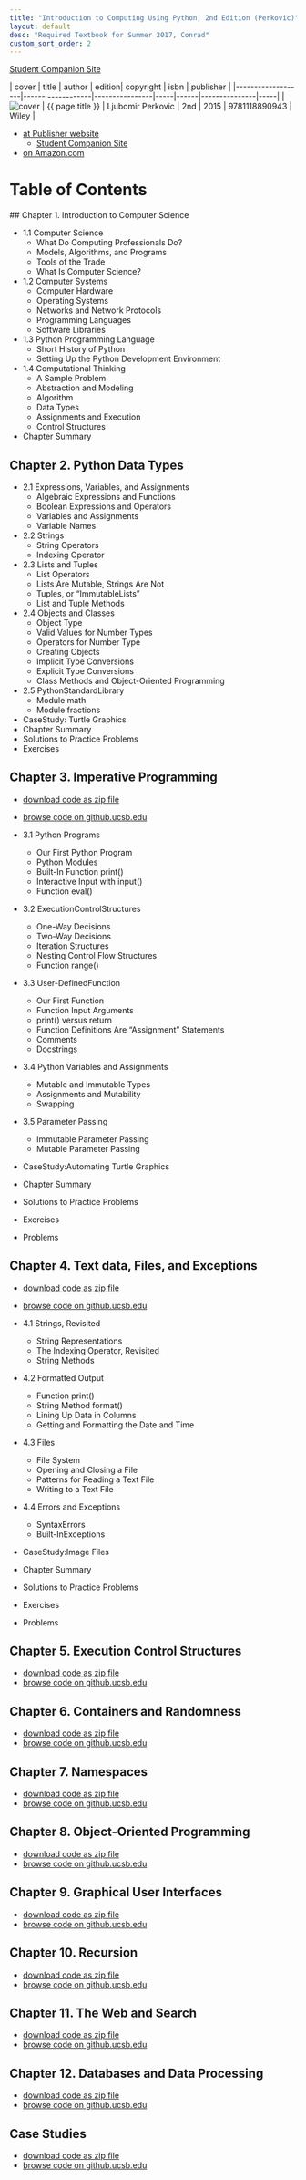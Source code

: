 ```yaml
---
title: "Introduction to Computing Using Python, 2nd Edition (Perkovic)"
layout: default
desc: "Required Textbook for Summer 2017, Conrad"
custom_sort_order: 2
---
```


[Student Companion Site](http://bcs.wiley.com/he-bcs/Books?action=index&itemId=1118890949&bcsId=9532)

| cover             | title                    | author      | edition| copyright |     isbn | publisher |
|-------------------|------        ------------|----------------|-----|------|---------------|-----|
| ![cover](Perk2e.png) | {{ page.title }} | 	Ljubomir Perkovic | 2nd | 2015 | 9781118890943 | Wiley |

* [at Publisher website](http://www.wiley.com/WileyCDA/WileyTitle/productCd-EHEP003201.html)
    * [Student Companion Site](http://bcs.wiley.com/he-bcs/Books?action=index&itemId=1118890949&bcsId=9532)
* [on Amazon.com](https://www.amazon.com/Introduction-Computing-Using-Python-Application-ebook/dp/B01AKSZC9U/ref=sr_1_1?ie=UTF8&qid=1495227327&sr=8-1&keywords=perkovic+2nd+edition)


# Table of Contents


<div data-role="collapsible" data-collapsed="true" markdown="1">
## Chapter 1. Introduction to Computer Science

* 1.1 Computer Science
    * What Do Computing Professionals Do?
    * Models, Algorithms, and Programs
    * Tools of the Trade 
    * What Is Computer Science?
* 1.2 Computer Systems
    * Computer Hardware
    * Operating Systems
    * Networks and Network Protocols
    * Programming Languages
    * Software Libraries
* 1.3 Python Programming Language
    * Short History of Python
    * Setting Up the Python Development Environment
* 1.4 Computational Thinking
    * A Sample Problem
    * Abstraction and Modeling
    * Algorithm
    * Data Types
    * Assignments and Execution 
    * Control Structures
* Chapter Summary

</div>
<div data-role="collapsible" data-collapsed="true" markdown="1">


## Chapter 2. Python Data Types

* 2.1 Expressions, Variables, and Assignments
   * Algebraic Expressions and Functions
   * Boolean Expressions and Operators
   * Variables and Assignments
   * Variable Names
* 2.2 Strings
    * String Operators
    * Indexing Operator
* 2.3 Lists and Tuples
    * List Operators
    * Lists Are Mutable, Strings Are Not
    * Tuples, or “ImmutableLists”
    * List and Tuple Methods
* 2.4 Objects and Classes
    * Object Type
    * Valid Values for Number Types
    * Operators for Number Type
    * Creating Objects
    * Implicit Type Conversions
    * Explicit Type Conversions
    * Class Methods and Object-Oriented Programming
* 2.5 PythonStandardLibrary
    * Module math
    * Module fractions
* CaseStudy: Turtle Graphics
* Chapter Summary
* Solutions to Practice Problems
* Exercises

</div>
<div data-role="collapsible" data-collapsed="true" markdown="1">

## Chapter 3. Imperative Programming 


* [download code as zip file](http://higheredbcs.wiley.com/legacy/college/perkovic/1118890949/code/ch03.zip) 
* [browse code on github.ucsb.edu](https://github.ucsb.edu/ucsb-cs8/perk2e/tree/master/ch03)

* 3.1 Python Programs
    * Our First Python Program
    * Python Modules
    * Built-In Function print()
    * Interactive Input with input()
    * Function eval()
  
* 3.2 ExecutionControlStructures
    * One-Way Decisions
    * Two-Way Decisions
    * Iteration Structures
    * Nesting Control Flow Structures
    * Function range()

* 3.3 User-DefinedFunction
    * Our First Function
    * Function Input Arguments
    * print() versus return
    * Function Definitions Are “Assignment” Statements
    * Comments
    * Docstrings

* 3.4 Python Variables and Assignments
    * Mutable and Immutable Types
    * Assignments and Mutability
    * Swapping
    
* 3.5 Parameter Passing
     * Immutable Parameter Passing
     * Mutable Parameter Passing

* CaseStudy:Automating Turtle Graphics

* Chapter Summary
* Solutions to Practice Problems
* Exercises
* Problems

</div>
<div data-role="collapsible" data-collapsed="true" markdown="1">

## Chapter 4. Text data, Files, and Exceptions 

* [download code as zip file](http://higheredbcs.wiley.com/legacy/college/perkovic/1118890949/code/ch04.zip) 
* [browse code on github.ucsb.edu](https://github.ucsb.edu/ucsb-cs8/perk2e/tree/master/ch04)


* 4.1 Strings, Revisited
   * String Representations
   * The Indexing Operator, Revisited
   * String Methods
* 4.2 Formatted Output
   * Function print()
   * String Method format()
   * Lining Up Data in Columns
   * Getting and Formatting the Date and Time
* 4.3 Files
   * File System
   * Opening and Closing a File
   * Patterns for Reading a Text File
   * Writing to a Text File
* 4.4 Errors and Exceptions
    * SyntaxErrors
    * Built-InExceptions
* CaseStudy:Image Files

* Chapter Summary
* Solutions to Practice Problems
* Exercises
* Problems


</div>
<div data-role="collapsible" data-collapsed="true" markdown="1">

## Chapter 5. Execution Control Structures 


* [download code as zip file](http://higheredbcs.wiley.com/legacy/college/perkovic/1118890949/code/ch05.zip) 
* [browse code on github.ucsb.edu](https://github.ucsb.edu/ucsb-cs8/perk2e/tree/master/ch05)

</div>
<div data-role="collapsible" data-collapsed="true" markdown="1">

## Chapter 6. Containers and Randomness 


* [download code as zip file](http://higheredbcs.wiley.com/legacy/college/perkovic/1118890949/code/ch06.zip) 
* [browse code on github.ucsb.edu](https://github.ucsb.edu/ucsb-cs8/perk2e/tree/master/ch06)

</div>
<div data-role="collapsible" data-collapsed="true" markdown="1">

## Chapter 7. Namespaces 


* [download code as zip file](http://higheredbcs.wiley.com/legacy/college/perkovic/1118890949/code/ch07.zip) 
* [browse code on github.ucsb.edu](https://github.ucsb.edu/ucsb-cs8/perk2e/tree/master/ch07)

</div>
<div data-role="collapsible" data-collapsed="true" markdown="1">

## Chapter 8. Object-Oriented Programming 


* [download code as zip file](http://higheredbcs.wiley.com/legacy/college/perkovic/1118890949/code/ch08.zip) 
* [browse code on github.ucsb.edu](https://github.ucsb.edu/ucsb-cs8/perk2e/tree/master/ch08)

</div>
<div data-role="collapsible" data-collapsed="true" markdown="1">

## Chapter 9. Graphical User Interfaces 


* [download code as zip file](http://higheredbcs.wiley.com/legacy/college/perkovic/1118890949/code/ch09.zip) 
* [browse code on github.ucsb.edu](https://github.ucsb.edu/ucsb-cs8/perk2e/tree/master/ch09)

</div>
<div data-role="collapsible" data-collapsed="true" markdown="1">

## Chapter 10. Recursion 


* [download code as zip file](http://higheredbcs.wiley.com/legacy/college/perkovic/1118890949/code/ch10.zip) 
* [browse code on github.ucsb.edu](https://github.ucsb.edu/ucsb-cs8/perk2e/tree/master/ch10)

</div>
<div data-role="collapsible" data-collapsed="true" markdown="1">

## Chapter 11. The Web and Search 


* [download code as zip file](http://higheredbcs.wiley.com/legacy/college/perkovic/1118890949/code/ch11.zip) 
* [browse code on github.ucsb.edu](https://github.ucsb.edu/ucsb-cs8/perk2e/tree/master/ch11)

</div>
<div data-role="collapsible" data-collapsed="true" markdown="1">

## Chapter 12. Databases and Data Processing  


* [download code as zip file](http://higheredbcs.wiley.com/legacy/college/perkovic/1118890949/code/ch12.zip) 
* [browse code on github.ucsb.edu](https://github.ucsb.edu/ucsb-cs8/perk2e/tree/master/ch12)

</div>
<div data-role="collapsible" data-collapsed="true" markdown="1">

## Case Studies


* [download code as zip file](http://higheredbcs.wiley.com/legacy/college/perkovic/1118890949/code/cs.zip) 
* [browse code on github.ucsb.edu](https://github.ucsb.edu/ucsb-cs8/perk2e/tree/master/case_studies)

</div>
